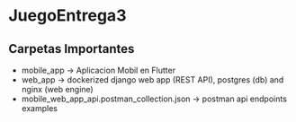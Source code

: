 # JuegoEntrega3

## Carpetas Importantes
 - mobile_app -> Aplicacion Mobil en Flutter
 - web_app -> dockerized django web app (REST API), postgres (db) and nginx (web engine)
 - mobile_web_app_api.postman_collection.json -> postman api endpoints examples
